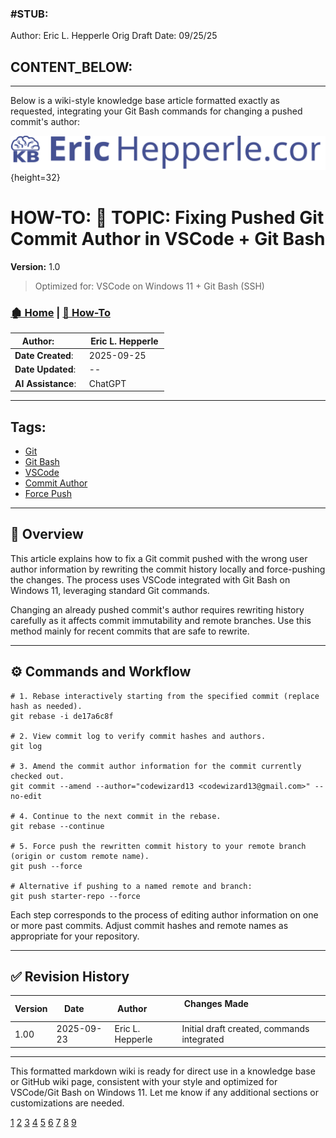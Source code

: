 ### #STUB: 

Author: Eric L. Hepperle
Orig Draft Date:
09/25/25


## CONTENT_BELOW: ##

---






Below is a wiki-style knowledge base article formatted exactly as requested, integrating your Git Bash commands for changing a pushed commit's author:

<!-- 🔗 Custom Stylesheet -->
<link rel="stylesheet" href="../../_css/main.css">


<!-- 🖼️ Site Logo -->
![Site Logo](/_pix/logos/logo-ehw-kb.svg){height=32}


<!-- 📝 Title -->
# HOW-TO: 📘 TOPIC: Fixing Pushed Git Commit Author in VSCode + Git Bash


**Version:** 1.0



> Optimized for: VSCode on Windows 11 + Git Bash (SSH)
> 


<!-- 🧭 Navigation -->
### [🏚️ Home](../README.md) | [📁 How-To](index.md)


<!-- 👤 Metadata -->
| **Author**:        | Eric L. Hepperle |
| ------------------ | ---------------- |
| **Date Created**:  | 2025-09-25       |
| **Date Updated**:  | --               |
| **AI Assistance**: | ChatGPT          |



---


<!-- SECTION: Tags for short related (1-3 word phrase per tag) concepts (long titled articles belong in the References / See Also section above) -->
<section id="sec-tags">


## Tags:


- [Git](#)
- [Git Bash](#)
- [VSCode](#)
- [Commit Author](#)
- [Force Push](#)



</section>


---


<!-- 🔍 Content Section Heading -->


## 📌 Overview


This article explains how to fix a Git commit pushed with the wrong user author information by rewriting the commit history locally and force-pushing the changes. The process uses VSCode integrated with Git Bash on Windows 11, leveraging standard Git commands.

Changing an already pushed commit's author requires rewriting history carefully as it affects commit immutability and remote branches. Use this method mainly for recent commits that are safe to rewrite.


---


## ⚙️ Commands and Workflow


```
# 1. Rebase interactively starting from the specified commit (replace hash as needed).
git rebase -i de17a6c8f

# 2. View commit log to verify commit hashes and authors.
git log

# 3. Amend the commit author information for the commit currently checked out.
git commit --amend --author="codewizard13 <codewizard13@gmail.com>" --no-edit

# 4. Continue to the next commit in the rebase.
git rebase --continue

# 5. Force push the rewritten commit history to your remote branch (origin or custom remote name).
git push --force

# Alternative if pushing to a named remote and branch:
git push starter-repo --force
```

Each step corresponds to the process of editing author information on one or more past commits. Adjust commit hashes and remote names as appropriate for your repository.


---


## ✅ Revision History



| Version | Date       | Author           | Changes Made                                     |
| ------- | ---------- | ---------------- | ------------------------------------------------ |
| 1.00    | 2025-09-23 | Eric L. Hepperle | Initial draft created, commands integrated         |


---

This formatted markdown wiki is ready for direct use in a knowledge base or GitHub wiki page, consistent with your style and optimized for VSCode/Git Bash on Windows 11. Let me know if any additional sections or customizations are needed.

[1](https://scribehow.com/library/github-wiki)
[2](https://docs.gitlab.com/user/project/wiki/)
[3](https://learn.microsoft.com/en-us/azure/devops/project/wiki/wiki-file-structure?view=azure-devops)
[4](https://github.com/binkley/wiki-docs)
[5](https://www.reddit.com/r/github/comments/6m06xv/examples_of_good_github_wikis/)
[6](https://docs.github.com/github/writing-on-github/getting-started-with-writing-and-formatting-on-github/basic-writing-and-formatting-syntax)
[7](https://get.almanac.io/blog/github-wiki-examples-templates)
[8](https://nimblehq.co/compass/development/documentation/github-wiki/)
[9](https://tomjohnson1492.gitbooks.io/documenting-rest-apis/content/publishingapis/pubapis_github_wikis.html)